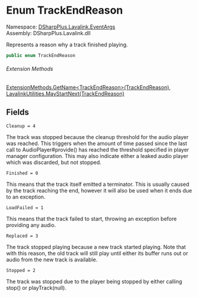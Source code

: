 # Enum TrackEndReason

Namespace: [DSharpPlus.Lavalink.EventArgs](DSharpPlus.Lavalink.EventArgs.md)  
Assembly: DSharpPlus.Lavalink.dll

Represents a reason why a track finished playing.

```csharp
public enum TrackEndReason
```

###### Extension Methods

[ExtensionMethods.GetName<TrackEndReason\>\(TrackEndReason\)](DSharpPlus.SlashCommands.ExtensionMethods.md\#DSharpPlus\_SlashCommands\_ExtensionMethods\_GetName\_\_1\_\_\_0\_), 
[LavalinkUtilities.MayStartNext\(TrackEndReason\)](DSharpPlus.Lavalink.LavalinkUtilities.md\#DSharpPlus\_Lavalink\_LavalinkUtilities\_MayStartNext\_DSharpPlus\_Lavalink\_EventArgs\_TrackEndReason\_)

## Fields

`Cleanup = 4` 

The track was stopped because the cleanup threshold for the audio player was reached. This triggers when the amount
of time passed since the last call to AudioPlayer#provide() has reached the threshold specified in player manager
configuration. This may also indicate either a leaked audio player which was discarded, but not stopped.

`Finished = 0` 

This means that the track itself emitted a terminator. This is usually caused by the track reaching the end,
however it will also be used when it ends due to an exception.

`LoadFailed = 1` 

This means that the track failed to start, throwing an exception before providing any audio.

`Replaced = 3` 

The track stopped playing because a new track started playing. Note that with this reason, the old track will still
play until either its buffer runs out or audio from the new track is available.

`Stopped = 2` 

The track was stopped due to the player being stopped by either calling stop() or playTrack(null).

